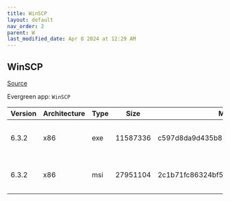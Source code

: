 ```yaml
---
title: WinSCP
layout: default
nav_order: 2
parent: W
last_modified_date: Apr 8 2024 at 12:29 AM
---
```


## WinSCP

[Source](https://winscp.net/)

Evergreen app: `WinSCP`

| Version | Architecture | Type | Size     | Md5                              | URI                                                                                                                                                                                  |
| ------- | ------------ | ---- | -------- | -------------------------------- | ------------------------------------------------------------------------------------------------------------------------------------------------------------------------------------ |
| 6.3.2   | x86          | exe  | 11587336 | c597d8da9d435b865a60c030aa9589ac | [https://netactuate.dl.sourceforge.net/project/winscp/WinSCP/6.3.2/WinSCP-6.3.2-Setup.exe](https://netactuate.dl.sourceforge.net/project/winscp/WinSCP/6.3.2/WinSCP-6.3.2-Setup.exe) |
| 6.3.2   | x86          | msi  | 27951104 | 2c1b71fc86324bf5af53ec2c63030191 | [https://netactuate.dl.sourceforge.net/project/winscp/WinSCP/6.3.2/WinSCP-6.3.2.msi](https://netactuate.dl.sourceforge.net/project/winscp/WinSCP/6.3.2/WinSCP-6.3.2.msi)             |
